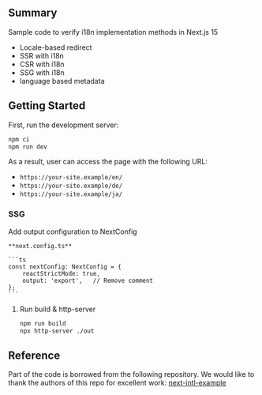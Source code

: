 ## Summary

Sample code to verify i18n implementation methods in Next.js 15

- Locale-based redirect
- SSR with i18n
- CSR with i18n
- SSG with i18n
- language based metadata

## Getting Started

First, run the development server:

```bash
npm ci
npm run dev
```

As a result, user can access the page with the following URL:

- `https://your-site.example/en/`
- `https://your-site.example/de/`
- `https://your-site.example/ja/`

### SSG

Add output configuration to NextConfig

    **next.config.ts**

    ```ts
    const nextConfig: NextConfig = {
        reactStrictMode: true,
        output: 'export',   // Remove comment
    };
    ```

1. Run build & http-server

    ```bash
    npm run build
    npx http-server ./out
    ```

## Reference
Part of the code is borrowed from the following repository. We would like to thank the authors of this repo for excellent work:
[next-intl-example](https://github.com/azu/next-intl-example)